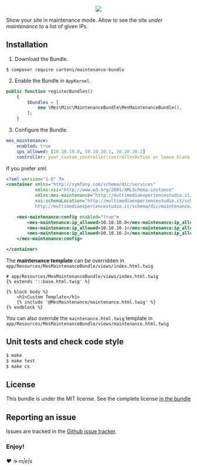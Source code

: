 <p align="center"><a href="http://www.multimediaexperiencestudio.it" target="_blank">
<img src="http://www.multimediaexperiencestudio.it/_cdn/public/assets/nlogo.svg" />
</a></p>

Show your site in maintenance mode. Allow to see the site _under maintenance_ to a list of given IPs.

Installation
------------

1. Download the Bundle.

```console
$ composer require carteni/maintenance-bundle
```

2. Enable the Bundle in ```AppKernel```.

```php
public function registerBundles()
    {
        $bundles = [
            new \Mes\Misc\MaintenanceBundle\MesMaintenanceBundle(),
        ];
    }
```

3. Configure the Bundle.

```yaml
mes_maintenance:
    enabled: true
    ips_allowed: [10.10.10.0, 10.10.10.1, 10.10.10.2]
    controller: your_custom_controller:controllerAction or leave blank: controller ~.
```

If you prefer xml:

```xml
<?xml version="1.0" ?>
<container xmlns="http://symfony.com/schema/dic/services"
           xmlns:xsi="http://www.w3.org/2001/XMLSchema-instance"
           xmlns:mes-maintenance="http://multimediaexperiencestudio.it/schema/dic/maintenance"
           xsi:schemaLocation="http://multimediaexperiencestudio.it/schema/dic/maintenance
           http://multimediaexperiencestudio.it/schema/dic/maintenance/maintenance-1.0.xsd">

    <mes-maintenance:config enabled="true">
        <mes-maintenance:ip_allowed>10.10.10.0</mes-maintenance:ip_allowed>
        <mes-maintenance:ip_allowed>10.10.10.1</mes-maintenance:ip_allowed>
        <mes-maintenance:ip_allowed>10.10.10.2</mes-maintenance:ip_allowed>
    </mes-maintenance:config>

</container>
```

The **maintenance template** can be overridden in ```app/Resources/MesMaintenanceBundle/views/index.html.twig```

```twig
# app/Resources/MesMaintenanceBundle/views/index.html.twig
{% extends '::base.html.twig' %}

{% block body %}
    <h1>Custom Template</h1>
    {% include '@MesMaintenance/maintenance.html.twig' %}
{% endblock %}
```

You can also override the ```maintenance.html.twig``` template in ```app/Resources/MesMaintenanceBundle/views/maintenance.html.twig```

Unit tests and check code style
-------------------------------

```sh
$ make
$ make test
$ make cs
```

License
-------

This bundle is under the MIT license. See the complete license [in the bundle](LICENSE)

Reporting an issue
------------------

Issues are tracked in the [Github issue tracker][1].

### Enjoy!

###### ♥ ☕ m|e|s

[1]: https://github.com/Carteni/maintenance-bundle/issues
